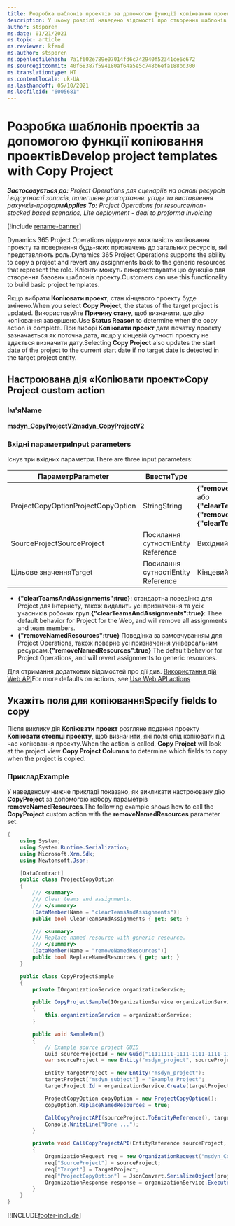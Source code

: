 ```yaml
---
title: Розробка шаблонів проектів за допомогою функції копіювання проектів
description: У цьому розділі наведено відомості про створення шаблонів проектів за допомогою настроюваної дії «Копіювати проект».
author: stsporen
ms.date: 01/21/2021
ms.topic: article
ms.reviewer: kfend
ms.author: stsporen
ms.openlocfilehash: 7a1f602e789e07014fd6c742940f52341ce6c672
ms.sourcegitcommit: 40f68387f594180af64a5e5c748b6efa188bd300
ms.translationtype: HT
ms.contentlocale: uk-UA
ms.lasthandoff: 05/10/2021
ms.locfileid: "6005681"
---
```

# <a name="develop-project-templates-with-copy-project"></a><span data-ttu-id="3e48a-103">Розробка шаблонів проектів за допомогою функції копіювання проектів</span><span class="sxs-lookup"><span data-stu-id="3e48a-103">Develop project templates with Copy Project</span></span>

<span data-ttu-id="3e48a-104">_**Застосовується до:** Project Operations для сценаріїв на основі ресурсів і відсутності запасів, полегшене розгортання: угоди та виставлення рахунків-проформ_</span><span class="sxs-lookup"><span data-stu-id="3e48a-104">_**Applies To:** Project Operations for resource/non-stocked based scenarios, Lite deployment - deal to proforma invoicing_</span></span>

[!include [rename-banner](~/includes/cc-data-platform-banner.md)]

<span data-ttu-id="3e48a-105">Dynamics 365 Project Operations підтримує можливість копіювання проекту та повернення будь-яких призначень до загальних ресурсів, які представляють роль.</span><span class="sxs-lookup"><span data-stu-id="3e48a-105">Dynamics 365 Project Operations supports the ability to copy a project and revert any assignments back to the generic resources that represent the role.</span></span> <span data-ttu-id="3e48a-106">Клієнти можуть використовувати цю функцію для створення базових шаблонів проекту.</span><span class="sxs-lookup"><span data-stu-id="3e48a-106">Customers can use this functionality to build basic project templates.</span></span>

<span data-ttu-id="3e48a-107">Якщо вибрати **Копіювати проект**, стан кінцевого проекту буде змінено.</span><span class="sxs-lookup"><span data-stu-id="3e48a-107">When you select **Copy Project**, the status of the target project is updated.</span></span> <span data-ttu-id="3e48a-108">Використовуйте **Причину стану**, щоб визначити, що дію копіювання завершено.</span><span class="sxs-lookup"><span data-stu-id="3e48a-108">Use **Status Reason** to determine when the copy action is complete.</span></span> <span data-ttu-id="3e48a-109">При виборі **Копіювати проект** дата початку проекту зазначається як поточна дата, якщо у кінцевій сутності проекту не вдається визначити дату.</span><span class="sxs-lookup"><span data-stu-id="3e48a-109">Selecting **Copy Project** also updates the start date of the project to the current start date if no target date is detected in the target project entity.</span></span>

## <a name="copy-project-custom-action"></a><span data-ttu-id="3e48a-110">Настроювана дія «Копіювати проект»</span><span class="sxs-lookup"><span data-stu-id="3e48a-110">Copy Project custom action</span></span> 

### <a name="name"></a><span data-ttu-id="3e48a-111">Ім'я</span><span class="sxs-lookup"><span data-stu-id="3e48a-111">Name</span></span> 

<span data-ttu-id="3e48a-112">**msdyn_CopyProjectV2**</span><span class="sxs-lookup"><span data-stu-id="3e48a-112">**msdyn_CopyProjectV2**</span></span>

### <a name="input-parameters"></a><span data-ttu-id="3e48a-113">Вхідні параметри</span><span class="sxs-lookup"><span data-stu-id="3e48a-113">Input parameters</span></span>
<span data-ttu-id="3e48a-114">Існує три вхідних параметри.</span><span class="sxs-lookup"><span data-stu-id="3e48a-114">There are three input parameters:</span></span>

| <span data-ttu-id="3e48a-115">Параметр</span><span class="sxs-lookup"><span data-stu-id="3e48a-115">Parameter</span></span>          | <span data-ttu-id="3e48a-116">Ввести</span><span class="sxs-lookup"><span data-stu-id="3e48a-116">Type</span></span>   | <span data-ttu-id="3e48a-117">Значення</span><span class="sxs-lookup"><span data-stu-id="3e48a-117">Values</span></span>                                                   | 
|--------------------|--------|----------------------------------------------------------|
| <span data-ttu-id="3e48a-118">ProjectCopyOption</span><span class="sxs-lookup"><span data-stu-id="3e48a-118">ProjectCopyOption</span></span>  | <span data-ttu-id="3e48a-119">String</span><span class="sxs-lookup"><span data-stu-id="3e48a-119">String</span></span> | <span data-ttu-id="3e48a-120">**{"removeNamedResources":true}** або **{"clearTeamsAndAssignments":true}**</span><span class="sxs-lookup"><span data-stu-id="3e48a-120">**{"removeNamedResources":true}** or **{"clearTeamsAndAssignments":true}**</span></span> |
| <span data-ttu-id="3e48a-121">SourceProject</span><span class="sxs-lookup"><span data-stu-id="3e48a-121">SourceProject</span></span>      | <span data-ttu-id="3e48a-122">Посилання сутності</span><span class="sxs-lookup"><span data-stu-id="3e48a-122">Entity Reference</span></span> | <span data-ttu-id="3e48a-123">Вихідний проект</span><span class="sxs-lookup"><span data-stu-id="3e48a-123">Source Project</span></span> |
| <span data-ttu-id="3e48a-124">Цільове значення</span><span class="sxs-lookup"><span data-stu-id="3e48a-124">Target</span></span>             | <span data-ttu-id="3e48a-125">Посилання сутності</span><span class="sxs-lookup"><span data-stu-id="3e48a-125">Entity Reference</span></span> | <span data-ttu-id="3e48a-126">Кінцевий проект</span><span class="sxs-lookup"><span data-stu-id="3e48a-126">Target Project</span></span> |


- <span data-ttu-id="3e48a-127">**{"clearTeamsAndAssignments":true}**: стандартна поведінка для Project для Інтернету, також видалить усі призначення та усіх учасників робочих груп.</span><span class="sxs-lookup"><span data-stu-id="3e48a-127">**{"clearTeamsAndAssignments":true}**: Thee default behavior for Project for the Web, and will remove all assignments and team members.</span></span>
- <span data-ttu-id="3e48a-128">**{"removeNamedResources":true}** Поведінка за замовчуванням для Project Operations, також поверне усі призначення універсальним ресурсам.</span><span class="sxs-lookup"><span data-stu-id="3e48a-128">**{"removeNamedResources":true}** The default behavior for Project Operations, and will revert assignments to generic resources.</span></span>

<span data-ttu-id="3e48a-129">Для отримання додаткових відомостей про дії див. [Використання дій Web API](/powerapps/developer/common-data-service/webapi/use-web-api-actions)</span><span class="sxs-lookup"><span data-stu-id="3e48a-129">For more defaults on actions, see [Use Web API actions](/powerapps/developer/common-data-service/webapi/use-web-api-actions)</span></span>

## <a name="specify-fields-to-copy"></a><span data-ttu-id="3e48a-130">Укажіть поля для копіювання</span><span class="sxs-lookup"><span data-stu-id="3e48a-130">Specify fields to copy</span></span> 
<span data-ttu-id="3e48a-131">Після виклику дія **Копіювати проект** розгляне подання проекту **Копіювати стовпці проекту**, щоб визначити, які поля слід копіювати під час копіювання проекту.</span><span class="sxs-lookup"><span data-stu-id="3e48a-131">When the action is called, **Copy Project** will look at the project view **Copy Project Columns** to determine which fields to copy when the project is copied.</span></span>


### <a name="example"></a><span data-ttu-id="3e48a-132">Приклад</span><span class="sxs-lookup"><span data-stu-id="3e48a-132">Example</span></span>
<span data-ttu-id="3e48a-133">У наведеному нижче прикладі показано, як викликати настроювану дію **CopyProject** за допомогою набору параметрів **removeNamedResources**.</span><span class="sxs-lookup"><span data-stu-id="3e48a-133">The following example shows how to call the **CopyProject** custom action with the **removeNamedResources** parameter set.</span></span>
```C#
{
    using System;
    using System.Runtime.Serialization;
    using Microsoft.Xrm.Sdk;
    using Newtonsoft.Json;

    [DataContract]
    public class ProjectCopyOption
    {
        /// <summary>
        /// Clear teams and assignments.
        /// </summary>
        [DataMember(Name = "clearTeamsAndAssignments")]
        public bool ClearTeamsAndAssignments { get; set; }

        /// <summary>
        /// Replace named resource with generic resource.
        /// </summary>
        [DataMember(Name = "removeNamedResources")]
        public bool ReplaceNamedResources { get; set; }
    }

    public class CopyProjectSample
    {
        private IOrganizationService organizationService;

        public CopyProjectSample(IOrganizationService organizationService)
        {
            this.organizationService = organizationService;
        }

        public void SampleRun()
        {
            // Example source project GUID
            Guid sourceProjectId = new Guid("11111111-1111-1111-1111-111111111111");
            var sourceProject = new Entity("msdyn_project", sourceProjectId);

            Entity targetProject = new Entity("msdyn_project");
            targetProject["msdyn_subject"] = "Example Project";
            targetProject.Id = organizationService.Create(targetProject);

            ProjectCopyOption copyOption = new ProjectCopyOption();
            copyOption.ReplaceNamedResources = true;

            CallCopyProjectAPI(sourceProject.ToEntityReference(), targetProject.ToEntityReference(), copyOption);
            Console.WriteLine("Done ...");
        }

        private void CallCopyProjectAPI(EntityReference sourceProject, EntityReference TargetProject, ProjectCopyOption projectCopyOption)
        {
            OrganizationRequest req = new OrganizationRequest("msdyn_CopyProjectV2");
            req["SourceProject"] = sourceProject;
            req["Target"] = TargetProject;
            req["ProjectCopyOption"] = JsonConvert.SerializeObject(projectCopyOption);
            OrganizationResponse response = organizationService.Execute(req);
        }
    }
}
```


[!INCLUDE[footer-include](../includes/footer-banner.md)]